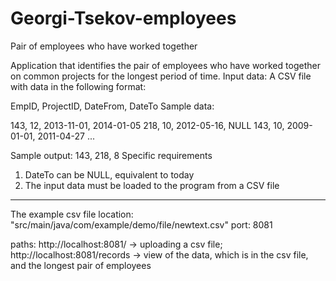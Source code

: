 # Georgi-Tsekov-employees

Pair of employees who have worked together

Application that identifies the pair of employees who have worked
together on common projects for the longest period of time.
Input data:
A CSV file with data in the following format:

EmpID, ProjectID, DateFrom, DateTo
Sample data:

143, 12, 2013-11-01, 2014-01-05
218, 10, 2012-05-16, NULL
143, 10, 2009-01-01, 2011-04-27
...

Sample output:
143, 218, 8
Specific requirements
1) DateTo can be NULL, equivalent to today
2) The input data must be loaded to the program from a CSV file
--------------------------------------------------------------------------------
The example csv file location: "src/main/java/com/example/demo/file/newtext.csv"
port: 8081

paths: http://localhost:8081/         -> uploading a csv file;
       http://localhost:8081/records  -> view of the data, which is in the csv file, and the longest pair of employees
